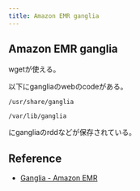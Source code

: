 ```yaml
---
title: Amazon EMR ganglia
---
```


## Amazon EMR ganglia
wgetが使える。

以下にgangliaのwebのcodeがある。

```
/usr/share/ganglia
```


```
/var/lib/ganglia
```

にgangliaのrddなどが保存されている。


## Reference
* [Ganglia \- Amazon EMR](https://docs.aws.amazon.com/emr/latest/ReleaseGuide/emr-ganglia.html)
